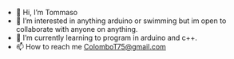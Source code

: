 - 👋 Hi, I’m Tommaso
- 👀 I’m interested in anything arduino or swimming but im open to collaborate with anyone on anything.
- 🌱 I’m currently learning to program in arduino and c++.
- 📫 How to reach me ColomboT75@gmail.com

<!---
22ColomboT/22ColomboT is a ✨ special ✨ repository because its `README.md` (this file) appears on your GitHub profile.
You can click the Preview link to take a look at your changes.
--->
